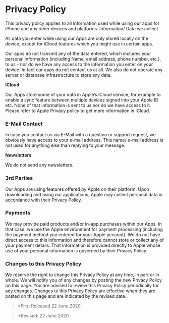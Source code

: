 # Privacy Policy

This privacy policy applies to all information used while using our apps for iPhone and any other devices and platforms.
Information/ Data we collect

All data you enter while using our Apps are only stored locally on the device, except for iCloud features which you might use in certain apps.

Our apps do not transmit any of the data entered, which includes your personal information (including Name, email address, phone number, etc.), to us - nor do we have any access to the information you enter on your device. In fact our apps do not contact us at all.
We also do not operate any server or database infrastructure to store any data.


**iCloud**

Our Apps store some of your data in Apple’s iCloud service, for example to enable a sync feature between multiple devices signed into your Apple ID etc. None of that information is sent to us nor do we have access to it. Please refer to Apple Privacy policy to get more information in iCloud.


### E-Mail Contact

In case you contact us via E-Mail with a question or support request, we obviously have access to your e-mail address. This name/ e-mail address is not used for anything else than replying to your message. 


**Newsletters**

We do not send any newsletters.



### 3rd Parties

Our Apps are using features offered by Apple on their platform.
Upon downloading and using our applications, Apple may collect personal data in accordance with their Privacy Policy.


### Payments

We may provide paid products and/or in-app purchases within our Apps. In that case, we use the Apple environment for payment processing (including the payment method you entered for your Apple account). We do not have direct access to this information and therefore cannot store or collect any of your payment details. That information is provided directly to Apple whose use of your personal information is governed by their Privacy Policy.


### Changes to this Privacy Policy

We reserve the right to change this Privacy Policy at any time, in part or in whole. We will notify you of any changes by posting the new Privacy Policy on this page.
You are advised to review this Privacy Policy periodically for any changes. Changes to this Privacy Policy are effective when they are posted on this page and are indicated by the revised date.


> *First Released 22 June 2020

> *Revised: 22 June 2020
